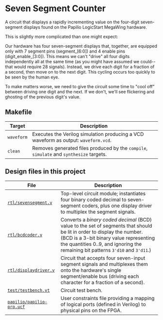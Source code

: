 # Seven Segment Counter

A circuit that displays a rapidly incrementing value on the four-digit seven-segment displays found on the Papilio LogicStart MegaWing hardware.

This is slightly more complicated than one might expect:

Our hardware has four seven-segment displays that, together, are equipped only with 7 segment pins (segment_[6:0]) and 4 enable pins (digit_enable_[3:0]). This means we can't "drive" all four digits independently all at the same time (as you might have assumed we could--that would require 28 signals). Instead, we drive each digit for a fraction of a second, then move on to the next digit. This cycling occurs too quickly to be seen by the human eye.

To make matters worse, we need to give the circuit some time to "cool off" between driving one digit and the next. If we don't, we'll see flickering and ghosting of the previous digit's value.


## Makefile

Target       | Description
-------------|------------
`waveform`   | Executes the Verilog simulation producing a VCD waveform as output: `waveform.vcd`.
`clean`      | Removes generated files produced by the `compile`, `simulate` and `synthesize` targets.

## Design files in this project

File | Description
-----|------------
[`rtl/sevensegment.v`](rtl/sevensegment.v) | Top-level circuit module; instantiates four binary coded decimal to seven-segment coders, plus one display driver to multiplex the segment signals.
[`rtl/bcdcoder.v`](rtl/bcdcoder.v) | Converts a _binary coded decimal_ (BCD) value to the set of segments that should be lit in order to display the number. (BCD is a 3-bit binary value representing the quantities 0..9, and ignoring the remaining bit patterns `3'd10` and `3'd11`.)
[`rtl/displaydriver.v`](rtl/displaydriver.v) | Circuit that accepts four seven-input segment signals and multiplexes them onto the hardware's single segment/enable bus (driving each character for a fraction of a second).
[`test/testbench.vt`](test/testbench.vt) | Circuit test bench.
[`papilio/papilio-pro.ucf`](papilio/papilio-pro.ucf) | User constraints file providing a mapping of logical ports (defined in Verilog) to physical pins on the FPGA.

